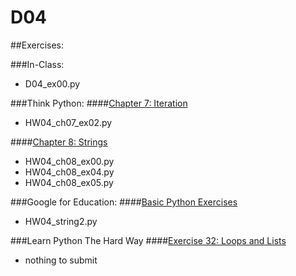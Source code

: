 # D04

##Exercises:

###In-Class:
+ D04_ex00.py

###Think Python:
####[Chapter 7: Iteration][ch7]
+ HW04_ch07_ex02.py

####[Chapter 8: Strings][ch8]
+ HW04_ch08_ex00.py
+ HW04_ch08_ex04.py
+ HW04_ch08_ex05.py

###Google for Education:
####[Basic Python Exercises][Google:BPE]
+ HW04_string2.py

###Learn Python The Hard Way
####[Exercise 32: Loops and Lists][LPTHW-32]
+ nothing to submit

<!-- Links -->

[ch7]: http://www.greenteapress.com/thinkpython2/html/thinkpython2008.html
[ch8]: http://www.greenteapress.com/thinkpython2/html/thinkpython2009.html
[Google:BPE]: https://developers.google.com/edu/python/exercises/basic
[LPTHW-32]:http://learnpythonthehardway.org/book/ex32.html